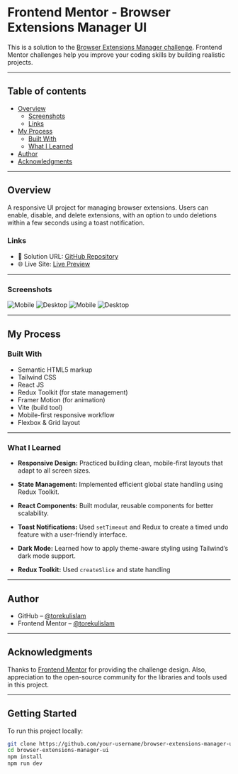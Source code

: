 # Frontend Mentor - Browser Extensions Manager UI

This is a solution to the [Browser Extensions Manager challenge](https://www.frontendmentor.io). Frontend Mentor challenges help you improve your coding skills by building realistic projects.

---

## Table of contents

- [Overview](#overview)
  - [Screenshots](#screenshots)
  - [Links](#links)
- [My Process](#my-process)
  - [Built With](#built-with)
  - [What I Learned](#what-i-learned)
- [Author](#author)
- [Acknowledgments](#acknowledgments)

---

## Overview

A responsive UI project for managing browser extensions. Users can enable, disable, and delete extensions, with an option to undo deletions within a few seconds using a toast notification.

### Links

- 🔧 Solution URL: [GitHub Repository](https://github.com/torekulislam/browser-extensions-manager-ui)
- 🌐 Live Site: [Live Preview](https://browser-extensions-manager-ui-mocha.vercel.app/)

---

### Screenshots

![Mobile](./src/design/mobile-design.png)
![Desktop](./src/design/screencaptur-desktop.png)
![Mobile](./src/design/mobile-design2.png)
![Desktop](./src/design/screencaptur-desktop2.png)

---

## My Process

### Built With

- Semantic HTML5 markup
- Tailwind CSS
- React JS
- Redux Toolkit (for state management)
- Framer Motion (for animation)
- Vite (build tool)
- Mobile-first responsive workflow
- Flexbox & Grid layout

---

### What I Learned

- **Responsive Design:** Practiced building clean, mobile-first layouts that adapt to all screen sizes.
- **State Management:** Implemented efficient global state handling using Redux Toolkit.
- **React Components:** Built modular, reusable components for better scalability.
- **Toast Notifications:** Used `setTimeout` and Redux to create a timed undo feature with a user-friendly interface.
- **Dark Mode:** Learned how to apply theme-aware styling using Tailwind’s dark mode support.

- **Redux Toolkit:** Used `createSlice` and state handling

---

## Author

- GitHub – [@torekulislam](https://github.com/torekulislam)
- Frontend Mentor – [@torekulislam](https://www.frontendmentor.io/profile/torekulislam)

---

## Acknowledgments

Thanks to [Frontend Mentor](https://www.frontendmentor.io) for providing the challenge design. Also, appreciation to the open-source community for the libraries and tools used in this project.

---

## Getting Started

To run this project locally:

```bash
git clone https://github.com/your-username/browser-extensions-manager-ui.git
cd browser-extensions-manager-ui
npm install
npm run dev
```

